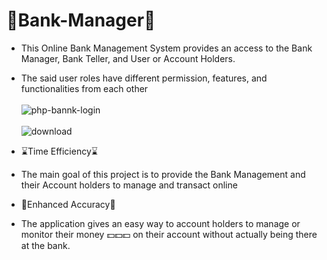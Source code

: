 # 🏦Bank-Manager🏦
* This Online Bank Management System provides an access to the Bank Manager, Bank Teller, and User or Account Holders.
*  The said user roles have different permission, features, and functionalities from each other <br/> <br/>
![php-bannk-login](https://github.com/user-attachments/assets/49d6ee26-4917-41b2-bee6-332c5cb990e9) <br/> <br>
![download](https://github.com/user-attachments/assets/719c315b-9b6f-4b7f-aad0-26ade6c68aaf) <br/>

* ⌛Time Efficiency⌛
* The main goal of this project is to provide the Bank Management and their Account holders to manage and transact online
* 🎯Enhanced Accuracy🎯
* The application gives an easy way to account holders to manage or monitor their money 💵💵💵 on their account without actually being there at the bank.

